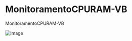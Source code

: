 # MonitoramentoCPURAM-VB
MonitoramentoCPURAM-VB

![image](https://user-images.githubusercontent.com/74623428/232607846-d6716f6f-e599-423e-be1d-2c3d706ad2ea.png)
